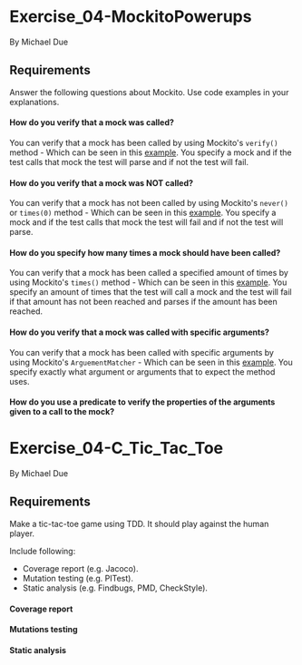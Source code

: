 # Exercise_04-MockitoPowerups
By Michael Due

## Requirements
Answer the following questions about Mockito. Use code examples in your explanations.

#### How do you verify that a mock was called?
You can verify that a mock has been called by using Mockito's `verify()` method - Which can be seen in this [example](https://github.com/mich561d/Exercise_04-MockitoPowerups/blob/a9dd06d419a6c30cb099da724bce0d334bc01c40/src/test/java/unit/servicelayer/player/CreatePlayerTest.java#L37). You specify a mock and if the test calls that mock the test will parse and if not the test will fail.

#### How do you verify that a mock was NOT called?
You can verify that a mock has not been called by using Mockito's `never()` or `times(0)` method - Which can be seen in this [example](https://github.com/mich561d/Exercise_04-MockitoPowerups/blob/63249ddd3d6d756fd92f253b370a8dd0e728b521/src/test/java/unit/servicelayer/player/CreatePlayerTest.java#L54). You specify a mock and if the test calls that mock the test will fail and if not the test will parse.

#### How do you specify how many times a mock should have been called?
You can verify that a mock has been called a specified amount of times by using Mockito's `times()` method - Which can be seen in this [example](https://github.com/mich561d/Exercise_04-MockitoPowerups/blob/a9dd06d419a6c30cb099da724bce0d334bc01c40/src/test/java/unit/servicelayer/player/CreatePlayerTest.java#L37). You specify an amount of times that the test will call a mock and the test will fail if that amount has not been reached and parses if the amount has been reached.

#### How do you verify that a mock was called with specific arguments?
You can verify that a mock has been called with specific arguments by using Mockito's `ArguementMatcher` - Which can be seen in this [example](https://github.com/mich561d/Exercise_04-MockitoPowerups/blob/63249ddd3d6d756fd92f253b370a8dd0e728b521/src/test/java/unit/servicelayer/player/CreatePlayerTest.java#L55). You specify exactly what argument or arguments that to expect the method uses.

#### How do you use a predicate to verify the properties of the arguments given to a call to the mock?


# Exercise_04-C_Tic_Tac_Toe
By Michael Due

## Requirements
Make a tic-tac-toe game using TDD. It should play against the human player. 

Include following:
- Coverage report (e.g. Jacoco).
- Mutation testing (e.g. PITest).
- Static analysis (e.g. Findbugs, PMD, CheckStyle). 

#### Coverage report

#### Mutations testing

#### Static analysis

